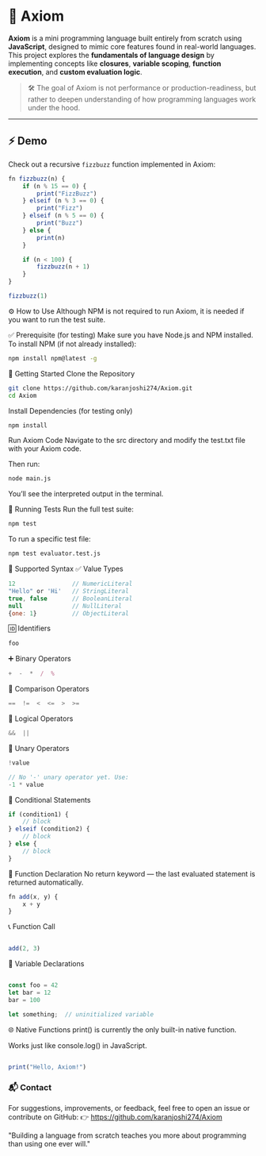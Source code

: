 # 🧠 Axiom

**Axiom** is a mini programming language built entirely from scratch using **JavaScript**, designed to mimic core features found in real-world languages. This project explores the **fundamentals of language design** by implementing concepts like **closures**, **variable scoping**, **function execution**, and **custom evaluation logic**.

> 🛠 The goal of Axiom is not performance or production-readiness, but rather to deepen understanding of how programming languages work under the hood.

---

## ⚡ Demo

Check out a recursive `fizzbuzz` function implemented in Axiom:

```js
fn fizzbuzz(n) {
    if (n % 15 == 0) {
        print("FizzBuzz")
    } elseif (n % 3 == 0) {
        print("Fizz")
    } elseif (n % 5 == 0) {
        print("Buzz")
    } else {
        print(n)
    }

    if (n < 100) {
        fizzbuzz(n + 1)
    }
}

fizzbuzz(1)
```
⚙️ How to Use
Although NPM is not required to run Axiom, it is needed if you want to run the test suite.

✅ Prerequisite (for testing)
Make sure you have Node.js and NPM installed.
To install NPM (if not already installed):

```bash
npm install npm@latest -g
```
🚀 Getting Started
Clone the Repository

```bash
git clone https://github.com/karanjoshi274/Axiom.git
cd Axiom
```
Install Dependencies (for testing only)

```bash
npm install
```
Run Axiom Code
Navigate to the src directory and modify the test.txt file with your Axiom code.

Then run:

```bash
node main.js
```
You’ll see the interpreted output in the terminal.

🧪 Running Tests
Run the full test suite:

```bash
npm test
```
To run a specific test file:

```bash
npm test evaluator.test.js
```
📜 Supported Syntax
✅ Value Types
```js
12                // NumericLiteral
"Hello" or 'Hi'   // StringLiteral
true, false       // BooleanLiteral
null              // NullLiteral
{one: 1}          // ObjectLiteral
```
🆔 Identifiers
```js
foo
```
➕ Binary Operators
```js
+  -  *  /  %
```
🔁 Comparison Operators
```js
==  !=  <  <=  >  >=
```
🔗 Logical Operators
```js
&&  ||
```
🔂 Unary Operators
```js
!value

// No '-' unary operator yet. Use:
-1 * value
```
📄 Conditional Statements
```js
if (condition1) {
    // block
} elseif (condition2) {
    // block
} else {
    // block
}
```
🧠 Function Declaration
No return keyword — the last evaluated statement is returned automatically.

```js
fn add(x, y) {
    x + y
}
```
📞 Function Call
```js

add(2, 3)
```
🧾 Variable Declarations
```js

const foo = 42
let bar = 12
bar = 100

let something;  // uninitialized variable
```
🌐 Native Functions
print() is currently the only built-in native function.

Works just like console.log() in JavaScript.

```js

print("Hello, Axiom!")
```
### 📬 Contact
For suggestions, improvements, or feedback, feel free to open an issue or contribute on GitHub:
👉 https://github.com/karanjoshi274/Axiom

"Building a language from scratch teaches you more about programming than using one ever will."
